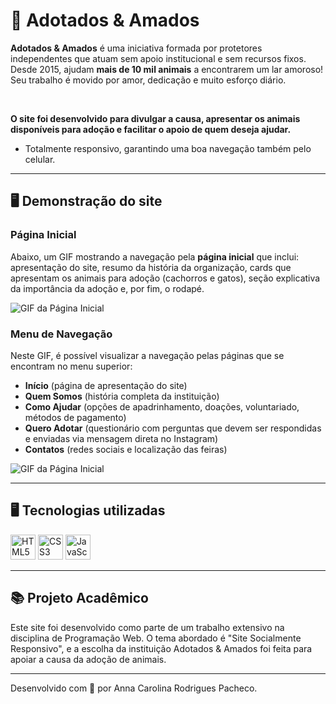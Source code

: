 # 🐾 Adotados & Amados

**Adotados & Amados** é uma iniciativa formada por protetores independentes que atuam sem apoio institucional e sem recursos fixos. Desde 2015, ajudam **mais de 10 mil animais** a encontrarem um lar amoroso! Seu trabalho é movido por amor, dedicação e muito esforço diário.

<br> 

**O site foi desenvolvido para divulgar a causa, apresentar os animais disponíveis para adoção e facilitar o apoio de quem deseja ajudar.**
- Totalmente responsivo, garantindo uma boa navegação também pelo celular.

---

## 🖥️ Demonstração do site

### Página Inicial

Abaixo, um GIF mostrando a navegação pela **página inicial** que inclui: apresentação do site, resumo da história da organização, cards que apresentam os animais para adoção (cachorros e gatos), seção explicativa da importância da adoção e, por fim, o rodapé.

![GIF da Página Inicial](https://github.com/hderysite/Adotados-Amados/raw/main/M%C3%ADdia/Read%20Me/GIF_inicio.gif)

### Menu de Navegação

Neste GIF, é possível visualizar a navegação pelas páginas que se encontram no menu superior:
- **Início** (página de apresentação do site)
- **Quem Somos** (história completa da instituição)  
- **Como Ajudar** (opções de apadrinhamento, doações, voluntariado, métodos de pagamento)  
- **Quero Adotar** (questionário com perguntas que devem ser respondidas e enviadas via mensagem direta no Instagram)
- **Contatos** (redes sociais e localização das feiras)  

![GIF da Página Inicial](https://github.com/hderysite/Adotados-Amados/raw/main/M%C3%ADdia/Read%20Me/GIF_nav.gif)

---

## 🖥️ Tecnologias utilizadas

<p align="left">
  <img src="https://cdn.jsdelivr.net/gh/devicons/devicon/icons/html5/html5-original.svg" height="40" alt="HTML5" />
  <img src="https://cdn.jsdelivr.net/gh/devicons/devicon/icons/css3/css3-original.svg" height="40" alt="CSS3" />
  <img src="https://cdn.jsdelivr.net/gh/devicons/devicon/icons/javascript/javascript-original.svg" height="40" alt="JavaScript" />
</p>

---

## 📚 Projeto Acadêmico

Este site foi desenvolvido como parte de um trabalho extensivo na disciplina de Programação Web. O tema abordado é "Site Socialmente Responsivo", e a escolha da instituição Adotados & Amados foi feita para apoiar a causa da adoção de animais.

---

Desenvolvido com 💜 por Anna Carolina Rodrigues Pacheco.

